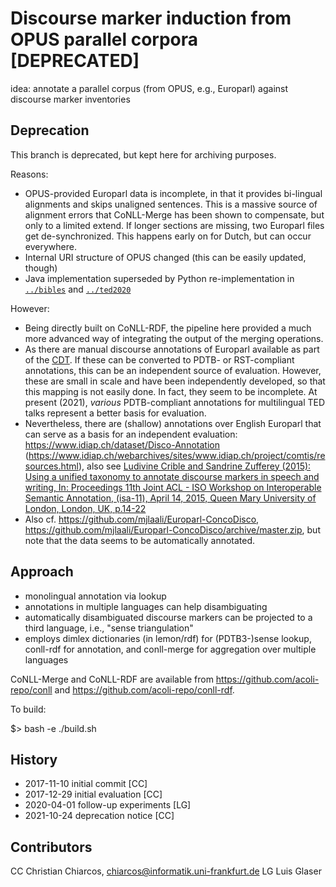 # Discourse marker induction from OPUS parallel corpora [DEPRECATED]

idea: annotate a parallel corpus (from OPUS, e.g., Europarl) against discourse marker inventories

## Deprecation

This branch is deprecated, but kept here for archiving purposes.

Reasons:
- OPUS-provided Europarl data is incomplete, in that it provides bi-lingual alignments and skips unaligned sentences. This is a massive source of alignment errors that CoNLL-Merge has been shown to compensate, but only to a limited extend. If longer sections are missing, two Europarl files get de-synchronized. This happens early on for Dutch, but can occur everywhere.
- Internal URI structure of OPUS changed (this can be easily updated, though)
- Java implementation superseded by Python re-implementation in [`../bibles`](../bibles) and [`../ted2020`](../ted2020)

However:
- Being directly built on CoNLL-RDF, the pipeline here provided a much more advanced way of integrating the output of the merging operations.
- As there are manual discourse annotations of Europarl available as part of the [CDT](https://github.com/mbkromann/copenhagen-dependency-treebank). If these can be converted to PDTB- or RST-compliant annotations, this can be an independent source of evaluation. However, these are small in scale and have been independently developed, so that this mapping is not easily done. In fact, they seem to be incomplete. At present (2021), *various* PDTB-compliant annotations for multilingual TED talks represent a better basis for evaluation.
- Nevertheless, there are (shallow) annotations over English Europarl that can serve as a basis for an independent evaluation: https://www.idiap.ch/dataset/Disco-Annotation (https://www.idiap.ch/webarchives/sites/www.idiap.ch/project/comtis/resources.html), also see [Ludivine Crible and Sandrine Zufferey (2015): Using a unified taxonomy to annotate discourse markers in speech and writing, In: Proceedings 11th Joint ACL - ISO Workshop on Interoperable Semantic Annotation, (isa-11), April 14, 2015, Queen Mary University of London, London, UK, p.14-22](https://d1wqtxts1xzle7.cloudfront.net/37043829/ISA-11_proceedings.pdf?1426843680=&response-content-disposition=attachment%3B+filename%3DUsing_a_unified_taxonomy_to_annotate_dis.pdf&Expires=1635854587&Signature=KXBPWo4MCrTtdmyR7qO7mqPfViUjHKMx2sNC0ZjVS2MQz75xJhFzpJsnm7mTyt1zPcnvU2e9Ck7ZruDvY~6g~pM1fvZCJ0QE3HrYdLTnwRPyZOtrCDVAHPqy5GpTT8R--joO2hjmn6tBKpYay0rLjkG9kA1~S~ClsjBYsbdmBTMhAXePWyfLGrxOYYzncoYk3-lRB5CIL4td8KBjujHfl2GTobvvSF-17zJYvuXnWr74FNGk-VQcrBuZOVgOJJpuHm0BNpB7igyG8jC80dHrZy4QjP6uCFF~J1mMaxx6Jz213NLCXwaAlzPkgXadWjfHp4PjRmM5CKGtADUFVcFHQQ__&Key-Pair-Id=APKAJLOHF5GGSLRBV4ZA)
- Also cf. https://github.com/mjlaali/Europarl-ConcoDisco, https://github.com/mjlaali/Europarl-ConcoDisco/archive/master.zip, but note that the data seems to be automatically annotated.

## Approach

- monolingual annotation via lookup
- annotations in multiple languages can help disambiguating
- automatically disambiguated discourse markers can be projected to a third language, i.e., "sense triangulation"
- employs dimlex dictionaries (in lemon/rdf) for (PDTB3-)sense lookup, conll-rdf for annotation, and conll-merge for aggregation over multiple languages

CoNLL-Merge and CoNLL-RDF are available from https://github.com/acoli-repo/conll and https://github.com/acoli-repo/conll-rdf.

To build:

  $> bash -e ./build.sh

## History

- 2017-11-10 initial commit [CC]
- 2017-12-29 initial evaluation [CC]
- 2020-04-01 follow-up experiments [LG]
- 2021-10-24 deprecation notice [CC]

## Contributors

CC Christian Chiarcos, chiarcos@informatik.uni-frankfurt.de
LG Luis Glaser

